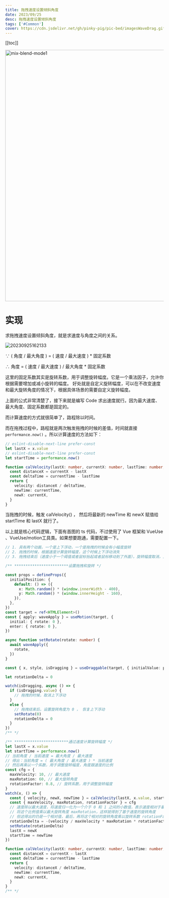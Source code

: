 ```yaml
---
title: 拖拽速度设置倾斜角度
date: 2023/09/25
desc: 拖拽速度设置倾斜角度
tags: ['#Common']
cover: https://cdn.jsdelivr.net/gh/pinky-pig/pic-bed/imagesWaveDrag.gif
---
```


[[toc]]

<img loading="lazy" alt="mix-blend-mode1" decoding="async" data-nimg="fill" src="https://cdn.jsdelivr.net/gh/pinky-pig/pic-bed/imagesWaveDrag.gif" width=800 />

# 实现

求拖拽速度设置倾斜角度，就是求速度与角度之间的关系。

![20230925162133](https://cdn.jsdelivr.net/gh/pinky-pig/pic-bed/images20230925162133.png)

∵ ( 角度 / 最大角度 ) = ( 速度 / 最大速度 ) \* 固定系数

∴ 角度 = ( 速度 / 最大速度 ) / 最大角度 \* 固定系数

这里的固定系数其实是旋转系数，用于调整旋转幅度。它是一个乘法因子，允许你根据需要增加或减小旋转的幅度。
好处就是自定义旋转幅度，可以在不改变速度和最大旋转角度的情况下，根据具体场景的需要自定义旋转幅度。

上面的公式非常清楚了，接下来就是编写 Code 求出速度就行。因为最大速度、最大角度、固定系数都是固定的。

而计算速度的方式就很简单了，路程除以时间。

而在拖拽过程中，路程就是两次触发拖拽的时候的差值，时间就直接 `performance.now()` 。所以计算速度的方法如下：

```ts
// eslint-disable-next-line prefer-const
let lastX = x.value
// eslint-disable-next-line prefer-const
let startTime = performance.now()

function calVelocity(lastX: number, currentX: number, lastTime: number, currentTime = performance.now()) {
  const distanceX = currentX - lastX
  const deltaTime = currentTime - lastTime
  return {
    velocity: distanceX / deltaTime,
    newTime: currentTime,
    newX: currentX,
  }
}
```

当拖拽的时候，触发 calVelocity() ， 然后将最新的 newTime 和 newX 赋值给 startTime 和 lastX 就行了。

以上就是核心代码逻辑，下面有首图的 ts 代码，不过使用了 Vue 框架和 VueUse 、VueUse/motion工具类。如果想要跑通，需要配置一下。

```ts
// 1. 具有两个动画，一个是上下浮动，一个是拖拽的时候会有小幅度旋转
// 2. 拖拽的时候，根据速度计算旋转幅度，这个时候上下浮动消失
// 3. 拖拽结束后（速度小于一个阈值或者鼠标抬起或者鼠标移动到了外面），旋转幅度取消，上下浮动重新开始

/** ************************设置拖拽和旋转 */

const props = defineProps({
  initialPosition: {
    default: () => ({
      x: Math.random() * (window.innerWidth - 400),
      y: Math.random() * (window.innerHeight - 160),
    }),
  },
})
const target = ref<HTMLElement>()
const { apply: waveApply } = useMotion(target, {
  initial: { rotate: 0 },
  enter: { rotate: 0 },
})

async function setRotate(rotate: number) {
  await waveApply({
    rotate,
  })
}

const { x, style, isDragging } = useDraggable(target, { initialValue: props.initialPosition })

let rotationDelta = 0

watch(isDragging, async () => {
  if (isDragging.value) {
    // 拖拽的时候，取消上下浮动
  }
  else {
    // 拖拽结束后，设置旋转角度为 0 ， 恢复上下浮动
    setRotate(0)
    rotationDelta = 0
  }
})
/** */

/** ************************通过速度计算旋转幅度 */
let lastX = x.value
let startTime = performance.now()
// 当前角度 / 当前速度 = 最大角度 / 最大速度
// 得出：当前角度 = ( 最大角度 / 最大速度 ) * 当前速度
// 然后再乘以一个系数，用于调整旋转幅度，角度跟速度的比例
const cfg = {
  maxVelocity: 10, // 最大速度
  maxRotation: 60, // 最大旋转角度
  rotationFactor: 0.8, // 旋转系数，用于调整旋转幅度
}
watch(x, () => {
  const { velocity, newX, newTime } = calVelocity(lastX, x.value, startTime)
  const { maxVelocity, maxRotation, rotationFactor } = cfg
  // 速度除以最大速度，将速度归一化为一个介于 0 和 1 之间的小数值，表示速度相对于最大速度的比例。
  // 将这个比例值乘以最大旋转角度 maxRotation，这样就得到了基于速度的旋转角度
  // 但这得出的仍是一个相对值，最后，再将这个相对的旋转角度乘以旋转系数 rotationFactor，以调整最终的旋转幅度。
  rotationDelta = -(velocity / maxVelocity * maxRotation * rotationFactor)
  setRotate(rotationDelta)
  lastX = newX
  startTime = newTime
})

function calVelocity(lastX: number, currentX: number, lastTime: number, currentTime = performance.now()) {
  const distanceX = currentX - lastX
  const deltaTime = currentTime - lastTime
  return {
    velocity: distanceX / deltaTime,
    newTime: currentTime,
    newX: currentX,
  }
}
/** */
```
